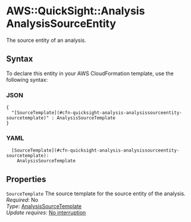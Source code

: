 # AWS::QuickSight::Analysis AnalysisSourceEntity<a name="aws-properties-quicksight-analysis-analysissourceentity"></a>

The source entity of an analysis\.

## Syntax<a name="aws-properties-quicksight-analysis-analysissourceentity-syntax"></a>

To declare this entity in your AWS CloudFormation template, use the following syntax:

### JSON<a name="aws-properties-quicksight-analysis-analysissourceentity-syntax.json"></a>

```
{
  "[SourceTemplate](#cfn-quicksight-analysis-analysissourceentity-sourcetemplate)" : AnalysisSourceTemplate
}
```

### YAML<a name="aws-properties-quicksight-analysis-analysissourceentity-syntax.yaml"></a>

```
  [SourceTemplate](#cfn-quicksight-analysis-analysissourceentity-sourcetemplate): 
    AnalysisSourceTemplate
```

## Properties<a name="aws-properties-quicksight-analysis-analysissourceentity-properties"></a>

`SourceTemplate`  <a name="cfn-quicksight-analysis-analysissourceentity-sourcetemplate"></a>
The source template for the source entity of the analysis\.  
*Required*: No  
*Type*: [AnalysisSourceTemplate](aws-properties-quicksight-analysis-analysissourcetemplate.md)  
*Update requires*: [No interruption](https://docs.aws.amazon.com/AWSCloudFormation/latest/UserGuide/using-cfn-updating-stacks-update-behaviors.html#update-no-interrupt)